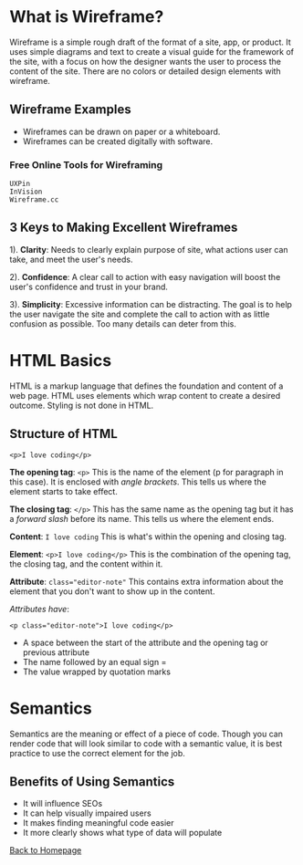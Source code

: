# What is Wireframe?
Wireframe is a simple rough draft of the format of a site, app, or product. It uses simple diagrams and text to create a visual guide for the framework of the site, with a focus on how the designer wants the user to process the content of the site. There are no colors or detailed design elements with wireframe.

## Wireframe Examples
* Wireframes can be drawn on paper or a whiteboard. 
* Wireframes can be created digitally with software.

### Free Online Tools for Wireframing
```
UXPin
InVision
Wireframe.cc
```

## 3 Keys to Making Excellent Wireframes
1). **Clarity**:
  Needs to clearly explain purpose of site, what actions user can take, and meet the user's needs. 

2). **Confidence**:
  A clear call to action with easy navigation will boost the user's confidence and trust in your brand. 

3). **Simplicity**:
  Excessive information can be distracting. The goal is to help the user navigate the site and complete the call to action with as little confusion as possible. Too many details can deter from this. 

# HTML Basics
HTML is a markup language that defines the foundation and content of a web page. HTML uses elements which wrap content to create a desired outcome. Styling is not done in HTML.

## Structure of HTML

`<p>I love coding</p>`

**The opening tag**: `<p>` This is the name of the element (p for paragraph in this case). It is enclosed with *angle brackets*. This tells us where the element starts to take effect. 

**The closing tag**: `</p>` This has the same name as the opening tag but it has a *forward slash* before its name. This tells us where the element ends. 

**Content**: `I love coding` This is what's within the opening and closing tag.

**Element**: `<p>I love coding</p>` This is the combination of the opening tag, the closing tag, and the content within it. 

**Attribute**: `class="editor-note"` This contains extra information about the element that you don't want to show up in the content. 

*Attributes have*:

`<p class="editor-note">I love coding</p>`

  * A space between the start of the attribute and the opening tag or previous attribute
  * The name followed by an equal sign =
  * The value wrapped by quotation marks

# Semantics
Semantics are the meaning or effect of a piece of code. Though you can render code that will look similar to code with a semantic value, it is best practice to use the correct element for the job. 

## Benefits of Using Semantics
* It will influence SEOs
* It can help visually impaired users
* It makes finding meaningful code easier
* It more clearly shows what type of data will populate

[Back to Homepage](README.md)